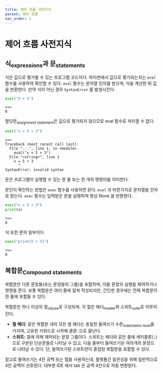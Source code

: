 ```yaml
---
title: 제어 흐름 사전지식
parent: 제어 흐름
nav_order: 1
---
```


# 제어 흐름 사전지식

## 식<sub>expressions</sub>과 문<sub>statements</sub>

식은 값으로 평가될 수 있는 프로그램 코드이다.
파이썬에서 값으로 평가되는지는 `eval` 함수를 사용하여 확인할 수 있다.
`eval` 함수는 문자열 인자를 받으며, 식을 계산한 뒤 값을 반환한다.
만약 식이 아닌 경우 `SyntaxError` 를 발생시킨다.

```python
eval("5 + 3")
```
```
>>>
8
```

할당문<sub>assignment statement</sub>은 값으로 평가되지 않으므로 eval 함수로 처리할 수 없다.

```python
eval("x = 5 + 3")
```
```
>>>
Traceback (most recent call last):
  File "...", line 1, in <module>
    eval("x = 5 + 3")
  File "<string>", line 1
    x = 5 + 3
      ^
SyntaxError: invalid syntax
```

문은 프로그램이 실행할 수 있는 한 줄 또는 한 개의 명령어를 의미한다.

문인지 확인하는 방법은 `exec` 함수를 사용하면 된다. `eval` 과 마찬가지로 문자열을 인자로 받는다.
`exec` 함수는 입력받은 문을 실행하며 항상 None 을 반환한다.

```python
exec("x = 5 + 3")
print(x)
```
```
>>>
8
```

식 또한 문의 일부이다.

```python
exec("print(5 + 3)")
```
```
>>>
8
```

## 복합문<sub>Compound statements</sub>

복합문은 다른 문장들(또는 문장들의 그룹)을 포함하며, 이들 문장의 실행을 제어하거나 영향을 준다.
보통 복합문은 여러 줄에 걸쳐 작성되지만, 간단한 경우에는 전체 복합문이 한 줄에 포함될 수 있다.

복합문은 하나 이상의 절<sub>clause</sub>로 구성되며, 각 절은 헤더<sub>header</sub>와 스위트<sub>suite</sub>로 이루어진다.

* **절 헤더:** 같은 복합문 내의 모든 절 헤더는 동일한 들여쓰기 수준<sub>indentation level</sub>을 가지며, 고유한 키워드로 시작해 콜론`:`으로 끝난다.
* **스위트:** 절에 의해 제어되는 문장 그룹이다.
  스위트는 헤더와 같은 줄에 세미콜론(`;`)으로 구분된 단순문들로 나타날 수 있고, 다음 줄부터 들여쓰기된 여러개의 문장으로 나타날 수 있다.
  단, 들여쓰기된 스위트만이 중첩된 복합문을 포함할 수 있다.

참고로 들여쓰기는 4칸 공백 또는 탭을 사용하는데, 플랫폼간 일관성을 위해 일반적으로 4칸 공백이 선호된다.
대부분 IDE 에서 tab 은 공백 4칸으로 자동 변환된다.